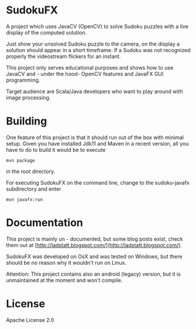 # SudokuFX

A project which uses JavaCV (OpenCV) to solve Sudoku puzzles with a live display of the computed solution.

Just show your unsolved Sudoku puzzle to the camera, on the display a solution should appear in a short timeframe. If a Sudoku was not recognized properly the videostream flickers for an instant.

This project only serves educational purposes and shows how to use JavaCV and - under the hood- OpenCV features and JavaFX GUI programming.

Target audience are Scala/Java developers who want to play around with image processing. 

# Building

One feature of this project is that it should run out of the box with minimal setup. Given you have installed Jdk11 and Maven in a recent version, all you have to do to build it would be to execute

    mvn package
    
in the root directory.

For executing SudokuFX on the command line, change to the sudoku-javafx subdirectory and enter

    mvn javafx:run

# Documentation

This project is mainly un - documented, but some blog posts exist, check them out at [http://ladstatt.blogspot.com/](http://ladstatt.blogspot.com/).

SudokuFX was developed on OsX and was tested on Windows, but there should be no reason why it wouldn't run on Linux.

Attention: This project contains also an android (legacy) version, but it is unmaintained at the moment and won't compile. 

# License

Apache License 2.0
